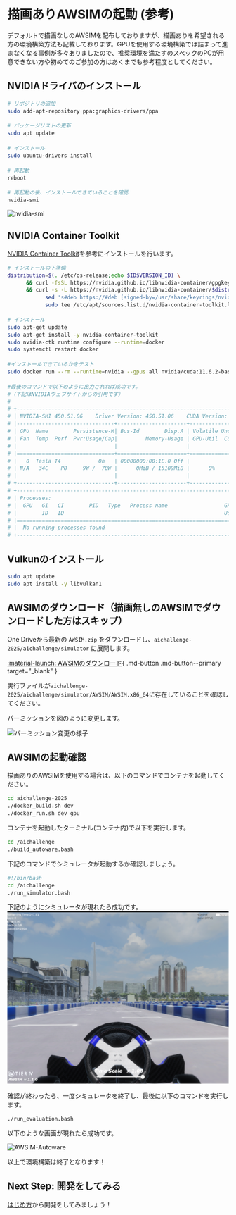 # 描画ありAWSIMの起動 (参考)

デフォルトで描画なしのAWSIMを配布しておりますが、描画ありを希望される方の環境構築方法も記載しております。GPUを使用する環境構築では詰まって進まなくなる事例が多々ありましたので、[推奨環境](./requirements.ja.md)を満たすのスペックのPCが用意できない方や初めてのご参加の方はあくまでも参考程度としてください。

## NVIDIAドライバのインストール

```bash
# リポジトリの追加
sudo add-apt-repository ppa:graphics-drivers/ppa

# パッケージリストの更新
sudo apt update

# インストール
sudo ubuntu-drivers install

# 再起動
reboot

# 再起動の後、インストールできていることを確認
nvidia-smi
```

![nvidia-smi](./images/nvidia-smi.png)

## NVIDIA Container Toolkit

[NVIDIA Container Toolkit](https://docs.nvidia.com/datacenter/cloud-native/container-toolkit/install-guide.html)を参考にインストールを行います。

```bash
# インストールの下準備
distribution=$(. /etc/os-release;echo $ID$VERSION_ID) \
      && curl -fsSL https://nvidia.github.io/libnvidia-container/gpgkey | sudo gpg --dearmor -o /usr/share/keyrings/nvidia-container-toolkit-keyring.gpg \
      && curl -s -L https://nvidia.github.io/libnvidia-container/$distribution/libnvidia-container.list | \
            sed 's#deb https://#deb [signed-by=/usr/share/keyrings/nvidia-container-toolkit-keyring.gpg] https://#g' | \
            sudo tee /etc/apt/sources.list.d/nvidia-container-toolkit.list

# インストール
sudo apt-get update
sudo apt-get install -y nvidia-container-toolkit
sudo nvidia-ctk runtime configure --runtime=docker
sudo systemctl restart docker

#インストールできているかをテスト
sudo docker run --rm --runtime=nvidia --gpus all nvidia/cuda:11.6.2-base-ubuntu20.04 nvidia-smi

#最後のコマンドで以下のように出力されれば成功です。
#（下記はNVIDIAウェブサイトからの引用です）
#
# +-----------------------------------------------------------------------------+
# | NVIDIA-SMI 450.51.06    Driver Version: 450.51.06    CUDA Version: 11.0     |
# |-------------------------------+----------------------+----------------------+
# | GPU  Name        Persistence-M| Bus-Id        Disp.A | Volatile Uncorr. ECC |
# | Fan  Temp  Perf  Pwr:Usage/Cap|         Memory-Usage | GPU-Util  Compute M. |
# |                               |                      |               MIG M. |
# |===============================+======================+======================|
# |   0  Tesla T4            On   | 00000000:00:1E.0 Off |                    0 |
# | N/A   34C    P8     9W /  70W |      0MiB / 15109MiB |      0%      Default |
# |                               |                      |                  N/A |
# +-------------------------------+----------------------+----------------------+
# +-----------------------------------------------------------------------------+
# | Processes:                                                                  |
# |  GPU   GI   CI        PID   Type   Process name                  GPU Memory |
# |        ID   ID                                                   Usage      |
# |=============================================================================|
# |  No running processes found                                                 |
# +-----------------------------------------------------------------------------+
```

## Vulkunのインストール

```bash
sudo apt update
sudo apt install -y libvulkan1
```

## AWSIMのダウンロード（描画無しのAWSIMでダウンロードした方はスキップ）

One Driveから最新の `AWSIM.zip` をダウンロードし、`aichallenge-2025/aichallenge/simulator` に展開します。

[:material-launch: AWSIMのダウンロード](https://tier4inc-my.sharepoint.com/:f:/g/personal/taiki_tanaka_tier4_jp/EopMoY32mnNLhPVHWZkkow4B4aNBsc0aygEdqNPsmm_J8g){ .md-button .md-button--primary  target="_blank" }

実行ファイルが`aichallenge-2025/aichallenge/simulator/AWSIM/AWSIM.x86_64`に存在していることを確認してください。

パーミッションを図のように変更します。

   ![パーミッション変更の様子](./images/awsim-permmision.png)

## AWSIMの起動確認

描画ありのAWSIMを使用する場合は、以下のコマンドでコンテナを起動してください。

```bash
cd aichallenge-2025
./docker_build.sh dev
./docker_run.sh dev gpu
```

コンテナを起動したターミナル(コンテナ内)で以下を実行します。

```bash
cd /aichallenge
./build_autoware.bash
```

下記のコマンドでシミュレータが起動するか確認しましょう。

```bash
#!/bin/bash
cd /aichallenge
./run_simulator.bash
```

下記のようにシミュレータが現れたら成功です。
![AWSIM-Autoware](./images/awsim.png)

確認が終わったら、一度シミュレータを終了し、最後に以下のコマンドを実行します。

```bash
./run_evaluation.bash
```

以下のような画面が現れたら成功です。

![AWSIM-Autoware](./images/awsim-and-autoware.png)

以上で環境構築は終了となります！

## Next Step: 開発をしてみる

[はじめ方](../getting-started.ja.md)から開発をしてみましょう！
